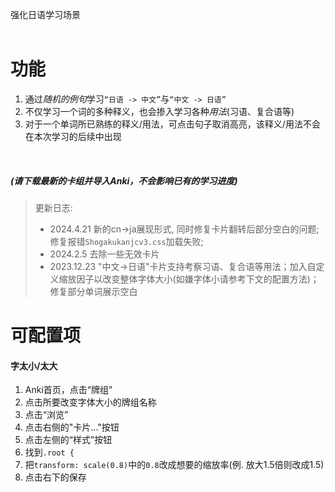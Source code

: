 强化日语学习场景
<br>
<br>

# 功能
1. 通过*随机的例句*学习`“日语 -> 中文”`与`“中文 -> 日语”`
2. 不仅学习一个词的多种释义，也会掺入学习各种*用法*(习语、复合语等)
3. 对于一个单词所已熟练的释义/用法，可点击句子取消高亮，该释义/用法不会在本次学习的后续中出现   

<br>

##### (请下载最新的卡组并导入Anki，不会影响已有的学习进度)
> 更新日志:
> - 2024.4.21 新的cn->ja展现形式, 同时修复卡片翻转后部分空白的问题; 修复报错`Shogakukanjcv3.css`加载失败; 
> - 2024.2.5 去除一些无效卡片
> - 2023.12.23 "中文->日语"卡片支持考察习语、复合语等用法；加入自定义缩放因子以改变整体字体大小(如嫌字体小请参考下文的配置方法)；修复部分单词展示空白


# 可配置项

#### 字太小/太大

1. Anki首页，点击“牌组”
2. 点击所要改变字体大小的牌组名称
3. 点击“浏览”
4. 点击右侧的"卡片..."按钮
5. 点击左侧的“样式”按钮
6. 找到`.root { `
7. 把`transform: scale(0.8)`中的`0.8`改成想要的缩放率(例. 放大1.5倍则改成1.5)
8. 点击右下的保存
